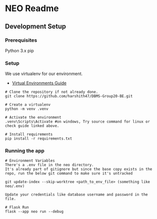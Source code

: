 # NEO Readme

## Development Setup

### Prerequisites
Python 3.x
pip

### Setup
We use virtualenv for our environment.
* [Virtual Environments Guide](https://packaging.python.org/en/latest/guides/installing-using-pip-and-virtual-environments/#create-and-use-virtual-environments)

```commmandline
# Clone the repository if not already done. 
git clone https://github.com/harshith47/DBMS-Group20-BE.git

# Create a virtualenv
python -m venv .venv

# Activate the environment
.venv\Scripts\Activate #on windows, Try source command for linux or check guide linked above.

# Install requirements
pip install -r requirements.txt
```

### Running the app
```commandline
# Environment Variables
There's a .env file in the neo directory. 
It's already part of gitignore but since the base copy exists in the repo, run the below git command to make sure it's untracked

git update-index --skip-worktree <path_to_env_file> (something like neo/.env)

Update your credentials like database username and password in the file.

# Flask Run
flask --app neo run --debug
```
 


